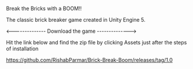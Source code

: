 Break the Bricks with a BOOM!!

The classic brick breaker game created in Unity Engine 5.

<-------------- Download the game -------------->

Hit the link below and find the zip file by clicking Assets just after the steps of installation

https://github.com/RishabParmar/Brick-Break-Boom/releases/tag/1.0
